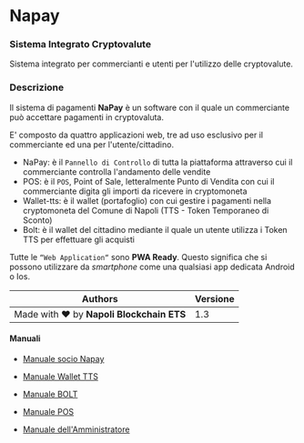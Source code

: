 # Napay
### Sistema Integrato Cryptovalute

Sistema integrato per commercianti e utenti per l'utilizzo delle cryptovalute.
















### Descrizione

Il sistema di pagamenti **NaPay** è un software con il quale un commerciante può accettare pagamenti in cryptovaluta.

E' composto da quattro applicazioni web, tre ad uso esclusivo per il commerciante ed una per l'utente/cittadino.

- NaPay: è il `Pannello di Controllo` di tutta la piattaforma attraverso cui il commerciante controlla l'andamento delle vendite
- POS: è il `POS`, Point of Sale, letteralmente Punto di Vendita con cui il commerciante digita gli importi da ricevere in cryptomoneta
- Wallet-tts: è il wallet (portafoglio) con cui gestire i pagamenti nella cryptomoneta del Comune di Napoli (TTS - Token Temporaneo di Sconto)
- Bolt: è il wallet del cittadino mediante il quale un utente utilizza i Token TTS per effettuare gli acquisti


Tutte le `“Web Application“` sono **PWA Ready**. Questo significa che si possono utilizzare da _smartphone_ come una qualsiasi app dedicata Android o Ios.

















| Authors                                  | Versione |
| ---------------------------------------- | -------- |
| Made with ❤️ by **Napoli Blockchain ETS** | 1.3      |

<div style="page-break-after: always;"></div>


#### Manuali

- [Manuale socio Napay](docs/napay.md)

- [Manuale Wallet TTS](docs/wallet-tts.md)

- [Manuale BOLT](docs/BOLTMANUAL.md)

- [Manuale POS](docs/POSMANUAL.md)

- [Manuale dell'Amministratore](docs/ADMINMANUAL.md)
